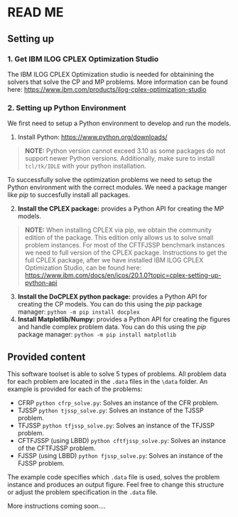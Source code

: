 # READ ME

## Setting up
### 1. Get IBM ILOG CPLEX Optimization Studio
The IBM ILOG CPLEX Optimization studio is needed for obtainining the solvers that solve the CP and MP problems. More information can be found here: https://www.ibm.com/products/ilog-cplex-optimization-studio

### 2. Setting up Python Environment
We first need to setup a Python environment to develop and run the models.
1. Install Python: https://www.python.org/downloads/
> **NOTE:** Python version cannot exceed 3.10 as some packages do not support newer Python versions. Additionally, make sure to install `tcl/tk/IDLE` with your python installation. 

To successfully solve the optimization problems we need to setup the Python environment with the correct modules. We need a package manger like _pip_ to succesfully install all packages.

2. **Install the CPLEX package:** provides a Python API for creating the MP models. 

>**NOTE:** When installing CPLEX via pip, we obtain the community edition of the package. This edition only allows us to solve small problem instances. For most of the CFTFJSSP benchmark instances we need to full version of the CPLEX package.
Instructions to get the full CPLEX package, after we have installed IBM ILOG CPLEX Optimization Studio, can be found here: https://www.ibm.com/docs/en/icos/20.1.0?topic=cplex-setting-up-python-api
3. **Install the DoCPLEX python package:** provides a Python API for creating the CP models. You can do this using the _pip_ package manager:
`python -m pip install docplex`
4. **Install Matplotlib/Numpy:** provides a Python API for creating the figures and handle complex problem data. You can do this using the _pip_ package manager:
`python -m pip install matplotlib`

## Provided content
This software toolset is able to solve 5 types of problems. All problem data for each problem are located in the `.data` files in the `\data` folder. An example is provided for each of the problems:
- CFRP `python cfrp_solve.py`: Solves an instance of the CFR problem. 
- TJSSP `python tjssp_solve.py`: Solves an instance of the TJSSP problem. 
- TFJSSP `python tfjssp_solve.py`: Solves an instance of the TFJSSP problem. 
- CFTFJSSP (using LBBD) `python cftfjssp_solve.py`: Solves an instance of the CFTFJSSP problem. 
- FJSSP (using LBBD) `python fjssp_solve.py`: Solves an instance of the FJSSP problem. 

The example code specifies which `.data` file is used, solves the problem instance and produces an output figure. Feel free to change this structure or adjust the problem specification in the `.data` file.


More instructions coming soon....